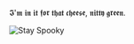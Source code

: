 𝕴'𝖒 𝖎𝖓 𝖎𝖙 𝖋𝖔𝖗 𝖙𝖍𝖆𝖙 𝖈𝖍𝖊𝖊𝖘𝖊, 𝖓𝖎𝖙𝖙𝖞 𝖌𝖗𝖊𝖊𝖓.

![Stay Spooky](https://github.com/Code-Moss/Code-Moss/blob/main/Solomon.gif)

<!---
Code-Moss/Code-Moss is a ✨ special ✨ repository because its `README.md` (this file) appears on your GitHub profile.
You can click the Preview link to take a look at your changes.
--->
